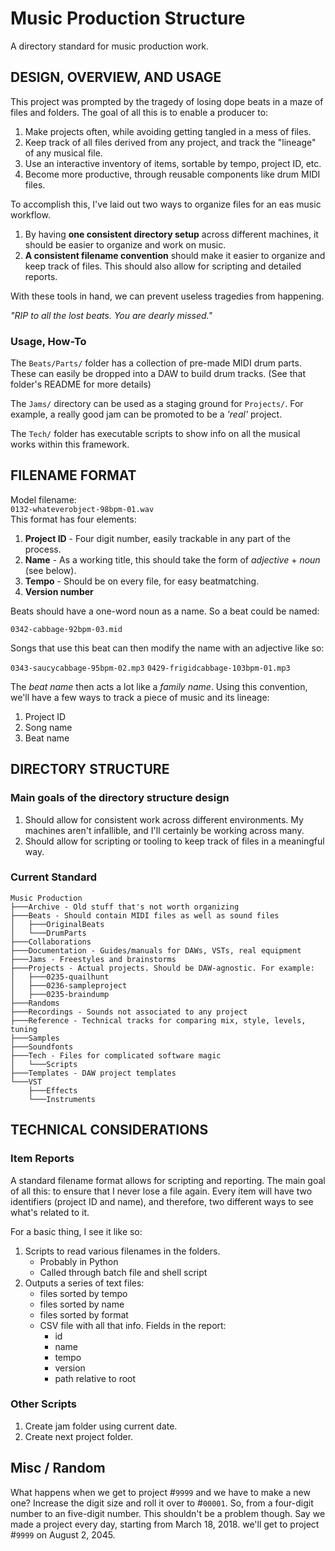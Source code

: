 # Music Production Structure

A directory standard for music production work.

## DESIGN, OVERVIEW, AND USAGE

This project was prompted by the tragedy of losing dope beats in a maze of files and folders. The goal of all this is to enable a producer to:

1. Make projects often, while avoiding getting tangled in a mess of files.
1. Keep track of all files derived from any project, and track the "lineage" of any musical file.
1. Use an interactive inventory of items, sortable by tempo, project ID, etc.
1. Become more productive, through reusable components like drum MIDI files.

To accomplish this, I've laid out two ways to organize files for an eas music workflow.

1. By having **one consistent directory setup** across different machines, it should be easier to organize and work on music.
1. **A consistent filename convention** should make it easier to organize and keep track of files. This should also allow for scripting and detailed reports.

With these tools in hand, we can prevent useless tragedies from happening.

_"RIP to all the lost beats. You are dearly missed."_

### Usage, How-To

The `Beats/Parts/` folder has a collection of pre-made MIDI drum parts. These can easily be dropped into a DAW to build drum tracks. (See that folder's README for more details)

The `Jams/` directory can be used as a staging ground for `Projects/`. For example, a really good jam can be promoted to be a _'real'_ project.

The `Tech/` folder has executable scripts to show info on all the musical works within this framework.

## FILENAME FORMAT

Model filename:    
`0132-whateverobject-98bpm-01.wav`    
This format has four elements:

1. **Project ID** - Four digit number, easily trackable in any part of the process.
1. **Name** - As a working title, this should take the form of _adjective_ + _noun_ (see below).
1. **Tempo** - Should be on every file, for easy beatmatching.
1. **Version number**

Beats should have a one-word noun as a name. So a beat could be named:

`0342-cabbage-92bpm-03.mid`

Songs that use this beat can then modify the name with an adjective like so:

`0343-saucycabbage-95bpm-02.mp3`
`0429-frigidcabbage-103bpm-01.mp3`

The _beat name_ then acts a lot like a _family name_. Using this convention, we'll have a few ways to track a piece of music and its lineage:

1. Project ID
1. Song name
1. Beat name

## DIRECTORY STRUCTURE

### Main goals of the directory structure design

1. Should allow for consistent work across different environments. My machines aren't infallible, and I'll certainly be working across many.
1. Should allow for scripting or tooling to keep track of files in a meaningful way.

### Current Standard

```
Music Production
├───Archive - Old stuff that's not worth organizing
├───Beats - Should contain MIDI files as well as sound files
│   ├───OriginalBeats
│   └───DrumParts
├───Collaborations
├───Documentation - Guides/manuals for DAWs, VSTs, real equipment
├───Jams - Freestyles and brainstorms
├───Projects - Actual projects. Should be DAW-agnostic. For example:
│   ├───0235-quailhunt
│   ├───0236-sampleproject
│   ├───0235-braindump
├───Randoms
├───Recordings - Sounds not associated to any project
├───Reference - Technical tracks for comparing mix, style, levels, tuning
├───Samples
├───Soundfonts
├───Tech - Files for complicated software magic
│   └───Scripts
├───Templates - DAW project templates
└───VST
    ├───Effects
    └───Instruments
```

## TECHNICAL CONSIDERATIONS

### Item Reports

A standard filename format allows for scripting and reporting. The main goal of all this: to ensure that I never lose a file again. Every item will have two identifiers (project ID and name), and therefore, two different ways to see what's related to it.

For a basic thing, I see it like so:

1. Scripts to read various filenames in the folders.
    + Probably in Python
    + Called through batch file and shell script
1. Outputs a series of text files:
    + files sorted by tempo
    + files sorted by name
    + files sorted by format
    + CSV file with all that info. Fields in the report:
        * id
        * name
        * tempo
        * version
        * path relative to root

### Other Scripts

1. Create jam folder using current date.
1. Create next project folder.

## Misc / Random

What happens when we get to project #`9999` and we have to make a new one? Increase the digit size and roll it over to #`00001`. So, from a four-digit number to an five-digit number. This shouldn't be a problem though. Say we made a project every day, starting from March 18, 2018. we'll get to project #`9999` on August 2, 2045.
